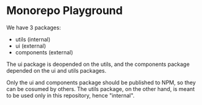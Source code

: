 # Monorepo Playground
We have 3 packages:
- utils (internal)
- ui (external)
- components (external)


The ui package is deopended on the utils, and the components package depended on the ui and utils packages.

Only the ui and components package should be published to NPM, so they can be cosumed by others. The utils package, on the other hand, is meant to be used only in this repository, hence "internal".